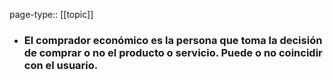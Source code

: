 page-type:: [[topic]]
- ### El comprador económico es la persona que toma la decisión de comprar o no el producto o servicio. Puede o no coincidir con el usuario.



